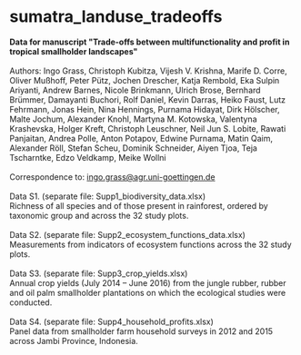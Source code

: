 # sumatra_landuse_tradeoffs
<b> Data for manuscript "Trade-offs between multifunctionality and profit in tropical smallholder landscapes" </b>
</br>  </br>
Authors: Ingo Grass, Christoph Kubitza, Vijesh V. Krishna, Marife D. Corre, Oliver Mußhoff, Peter Pütz, Jochen Drescher, Katja Rembold, Eka Sulpin Ariyanti, Andrew Barnes, Nicole Brinkmann, Ulrich Brose, Bernhard Brümmer, Damayanti Buchori, Rolf Daniel, Kevin Darras, Heiko Faust, Lutz Fehrmann, Jonas Hein, Nina Hennings, Purnama Hidayat, Dirk Hölscher, Malte Jochum, Alexander Knohl, Martyna M. Kotowska, Valentyna Krashevska, Holger Kreft, Christoph Leuschner, Neil Jun S. Lobite, Rawati Panjaitan, Andrea Polle, Anton Potapov, Edwine Purnama, Matin Qaim, Alexander Röll, Stefan Scheu, Dominik Schneider, Aiyen Tjoa, Teja Tscharntke, Edzo Veldkamp, Meike Wollni
</br></br>
Correspondence to: ingo.grass@agr.uni-goettingen.de </br>
</br>
Data S1. (separate file: Supp1_biodiversity_data.xlsx) </br>
Richness of all species and of those present in rainforest, ordered by taxonomic group and across the 32 study plots. </br>
</br>
Data S2. (separate file: Supp2_ecosystem_functions_data.xlsx)</br>
Measurements from indicators of ecosystem functions across the 32 study plots. </br>
</br>
Data S3. (separate file: Supp3_crop_yields.xlsx)</br>
Annual crop yields (July 2014 – June 2016) from the jungle rubber, rubber and oil palm smallholder plantations on which the ecological studies were conducted. </br>
</br>
Data S4. (separate file: Supp4_household_profits.xlsx) </br>
Panel data from smallholder farm household surveys in 2012 and 2015 across Jambi Province, Indonesia. </br>
